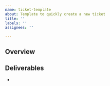 ```yaml
---
name: ticket-template
about: Template to quickly create a new ticket
title: ''
labels: ''
assignees: ''

---
```


## Overview
 
<describe what you want to achieve>

## Deliverables

-
